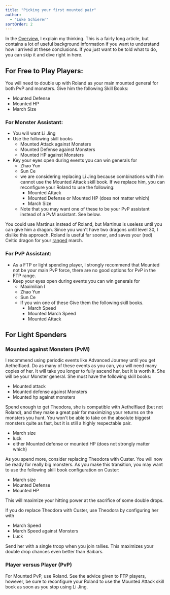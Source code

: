 ```yaml
---
title: "Picking your first mounted pair"
author: 
  - "Luke Schierer"
sortOrder: 2
---
```


In the [Overview][], I explain my thinking.  This is a fairly long article, but
contains a lot of useful background information if you want to understand how I
arrived at these conclusions. If you just want to be told what to do, you can
skip it and dive right in here. 

[Overview]: <overview>

## For Free to Play Players:

You will need to double up with Roland as your main mounted general for both
PvP and monsters.  Give him the following Skill Books:
* Mounted Defense
* Mounted HP
* March Size

### For Monster Assistant:
* You will want Li Jing
* Use the following skill books
  * Mounted Attack against Monsters
  * Mounted Defense against Monsters
  * Mounted HP against Monsters
* Key your eyes open during events you can win generals for
  * Zhao Yun 
  * Sun Ce
  * we are considering replacing Li Jing because combinations with
    him cannot use the Mounted Attack skill book.  If we replace him, you can
    reconfigure your Roland to use the following:
    * Mounted Attack
    * Mounted Defense or Mounted HP (does not matter which)
    * March Size
  * Note that you may want one of these to be your PvP assistant instead of a
    PvM assistant. See below. 

You could use Martinus instead of Roland, but Martinus is useless until you can
give him a dragon.  Since you won't have two dragons until level 30, I dislike
this approach.  Roland is useful far sooner, and saves your (red) Celtic dragon
for your [ranged][] march.

[ranged]: <ranged.mdoc>

### For PvP Assistant:
* As a FTP or light spending player, I strongly recommend that Mounted not
  be your main PvP force, there are no good options for PvP in the FTP
  range.
* Keep your eyes open during events you can win generals for
  * Maximilian I 
  * Zhao Yun 
  * Sun Ce 
  * If you win one of these Give them the following
    skill books.
    * March Speed
    * Mounted March Speed
    * Mounted Attack

## For Light Spenders

### Mounted against Monsters (PvM)
I recommend using periodic events like Advanced Journey until you get
Aethelflaed.  Do as many of these events as you can, you will need many copies
of her.  It will take you longer to fully ascend her, but it is worth it.  She
will be your Monster general.  She must have the following skill books:
* Mounted attack
* Mounted defense against Monsters
* Mounted hp against monsters

Spend enough to get Theodora, she is compatible with Aethelflaed (but not
Roland), and they make a great pair for maximizing your returns on the monsters
you hunt.  You won't be able to take on the absolute biggest monsters quite as
fast, but it is still a highly respectable pair.
* March size
* luck
* either Mounted defense or mounted HP (does not strongly matter which)

As you spend more, consider replacing Theodora with Custer.  You will now be
ready for really big monsters.  As you make this transition, you may want to
use the following skill book configuration on Custer:
* March size
* Mounted Defense
* Mounted HP

This will maximize your hitting power at the sacrifice of some double drops.

If you do replace Theodora with Custer, use Theodora by configuring her with
* March Speed
* March Speed against Monsters
* Luck

Send her with a single troop when you join rallies.  This maximizes your double
drop chances even better than Baibars. 

### Player versus Player (PvP) 
For Mounted PvP, use Roland.  See the advice given to FTP players, however, be
sure to reconfigure your Roland to use the Mounted Attack skill book as soon as
you stop using Li Jing.

